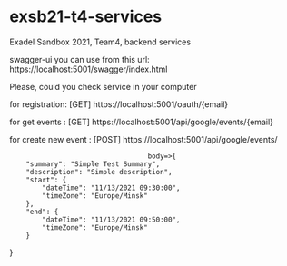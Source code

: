 # exsb21-t4-services
Exadel Sandbox 2021, Team4, backend services

swagger-ui you can use from this url: https://localhost:5001/swagger/index.html


Please, could you check service in your computer

for registration: [GET] https://localhost:5001/oauth/{email}

for get events : [GET] https://localhost:5001/api/google/events/{email}

for create new event : [POST] https://localhost:5001/api/google/events/
                                      
                                      body=>{
        "summary": "Simple Test Summary",
        "description": "Simple description",
        "start": {
            "dateTime": "11/13/2021 09:30:00",
            "timeZone": "Europe/Minsk"
        },
        "end": {
            "dateTime": "11/13/2021 09:50:00",
            "timeZone": "Europe/Minsk"
        }
}


